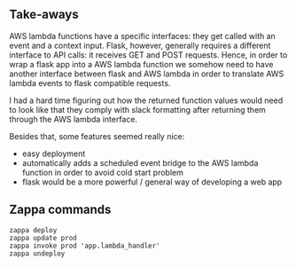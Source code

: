 ## Take-aways

AWS lambda functions have a specific interfaces: they get called with
an event and a context input. Flask, however, generally requires a
different interface to API calls: it receives GET and POST requests.
Hence, in order to wrap a flask app into a AWS lambda function we
somehow need to have another interface between flask and AWS lambda in
order to translate AWS lambda events to flask compatible requests.

I had a hard time figuring out how the returned function values would
need to look like that they comply with slack formatting after
returning them through the AWS lambda interface.

Besides that, some features seemed really nice:

- easy deployment
- automatically adds a scheduled event bridge to the AWS lambda
  function in order to avoid cold start problem
- flask would be a more powerful / general way of developing a web app


## Zappa commands

```
zappa deploy
zappa update prod
zappa invoke prod 'app.lambda_handler'
zappa undeploy
```
